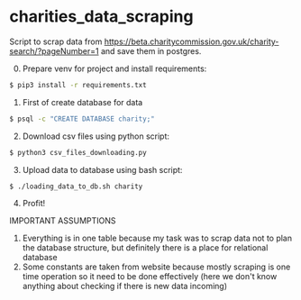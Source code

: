 # charities_data_scraping
Script to scrap data from https://beta.charitycommission.gov.uk/charity-search/?pageNumber=1 and save them in postgres.

0. Prepare venv for project and install requirements:
```bash
$ pip3 install -r requirements.txt
```

1. First of create database for data 
```bash
$ psql -c "CREATE DATABASE charity;"
```

2. Download csv files using python script:
```bash
$ python3 csv_files_downloading.py
```

3. Upload data to database using bash script:
```bash
$ ./loading_data_to_db.sh charity
```

4. Profit!


IMPORTANT ASSUMPTIONS
1. Everything is in one table because my task was to scrap data not to plan the database structure, but definitely there is a place for relational database
2. Some constants are taken from website because mostly scraping is one time operation so it need to be done effectively (here we don't know anything about checking if there is new data incoming) 